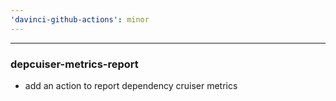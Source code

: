 ```yaml
---
'davinci-github-actions': minor
---
```


---

### depcuiser-metrics-report

- add an action to report dependency cruiser metrics
